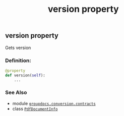 ﻿---
title: version property
second_title: GroupDocs.Conversion for Python via .NET API References
description: 
type: docs
weight: 140
url: /python-net/groupdocs.conversion.contracts/pdfdocumentinfo/version/
is_root: false
---

## version property


Gets version
### Definition:
```python
@property
def version(self):
    ...
```

### See Also
* module [`groupdocs.conversion.contracts`](../../)
* class [`PdfDocumentInfo`](/conversion/python-net/groupdocs.conversion.contracts/pdfdocumentinfo)
